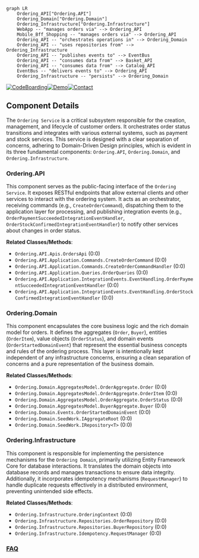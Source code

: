 ```mermaid
graph LR
    Ordering_API["Ordering.API"]
    Ordering_Domain["Ordering.Domain"]
    Ordering_Infrastructure["Ordering.Infrastructure"]
    WebApp -- "manages orders via" --> Ordering_API
    Mobile_Bff_Shopping -- "manages orders via" --> Ordering_API
    Ordering_API -- "orchestrates operations in" --> Ordering_Domain
    Ordering_API -- "uses repositories from" --> Ordering_Infrastructure
    Ordering_API -- "publishes events to" --> EventBus
    Ordering_API -- "consumes data from" --> Basket_API
    Ordering_API -- "consumes data from" --> Catalog_API
    EventBus -- "delivers events to" --> Ordering_API
    Ordering_Infrastructure -- "persists" --> Ordering_Domain
```
[![CodeBoarding](https://img.shields.io/badge/Generated%20by-CodeBoarding-9cf?style=flat-square)](https://github.com/CodeBoarding/GeneratedOnBoardings)[![Demo](https://img.shields.io/badge/Try%20our-Demo-blue?style=flat-square)](https://www.codeboarding.org/demo)[![Contact](https://img.shields.io/badge/Contact%20us%20-%20contact@codeboarding.org-lightgrey?style=flat-square)](mailto:contact@codeboarding.org)

## Component Details

The `Ordering Service` is a critical subsystem responsible for the creation, management, and lifecycle of customer orders. It orchestrates order status transitions and integrates with various external systems, such as payment and stock services. This service is designed with a clear separation of concerns, adhering to Domain-Driven Design principles, which is evident in its three fundamental components: `Ordering.API`, `Ordering.Domain`, and `Ordering.Infrastructure`.

### Ordering.API
This component serves as the public-facing interface of the `Ordering Service`. It exposes RESTful endpoints that allow external clients and other services to interact with the ordering system. It acts as an orchestrator, receiving commands (e.g., `CreateOrderCommand`), dispatching them to the application layer for processing, and publishing integration events (e.g., `OrderPaymentSucceededIntegrationEventHandler`, `OrderStockConfirmedIntegrationEventHandler`) to notify other services about changes in order status.


**Related Classes/Methods**:

- `Ordering.API.Apis.OrdersApi` (0:0)
- `Ordering.API.Application.Commands.CreateOrderCommand` (0:0)
- `Ordering.API.Application.Commands.CreateOrderCommandHandler` (0:0)
- `Ordering.API.Application.Queries.OrderQueries` (0:0)
- `Ordering.API.Application.IntegrationEvents.EventHandling.OrderPaymentSucceededIntegrationEventHandler` (0:0)
- `Ordering.API.Application.IntegrationEvents.EventHandling.OrderStockConfirmedIntegrationEventHandler` (0:0)


### Ordering.Domain
This component encapsulates the core business logic and the rich domain model for orders. It defines the aggregates (`Order`, `Buyer`), entities (`OrderItem`), value objects (`OrderStatus`), and domain events (`OrderStartedDomainEvent`) that represent the essential business concepts and rules of the ordering process. This layer is intentionally kept independent of any infrastructure concerns, ensuring a clean separation of concerns and a pure representation of the business domain.


**Related Classes/Methods**:

- `Ordering.Domain.AggregatesModel.OrderAggregate.Order` (0:0)
- `Ordering.Domain.AggregatesModel.OrderAggregate.OrderItem` (0:0)
- `Ordering.Domain.AggregatesModel.OrderAggregate.OrderStatus` (0:0)
- `Ordering.Domain.AggregatesModel.BuyerAggregate.Buyer` (0:0)
- `Ordering.Domain.Events.OrderStartedDomainEvent` (0:0)
- `Ordering.Domain.SeedWork.IAggregateRoot` (0:0)
- `Ordering.Domain.SeedWork.IRepository<T>` (0:0)


### Ordering.Infrastructure
This component is responsible for implementing the persistence mechanisms for the `Ordering Domain`, primarily utilizing Entity Framework Core for database interactions. It translates the domain objects into database records and manages transactions to ensure data integrity. Additionally, it incorporates idempotency mechanisms (`RequestManager`) to handle duplicate requests effectively in a distributed environment, preventing unintended side effects.


**Related Classes/Methods**:

- `Ordering.Infrastructure.OrderingContext` (0:0)
- `Ordering.Infrastructure.Repositories.OrderRepository` (0:0)
- `Ordering.Infrastructure.Repositories.BuyerRepository` (0:0)
- `Ordering.Infrastructure.Idempotency.RequestManager` (0:0)




### [FAQ](https://github.com/CodeBoarding/GeneratedOnBoardings/tree/main?tab=readme-ov-file#faq)
